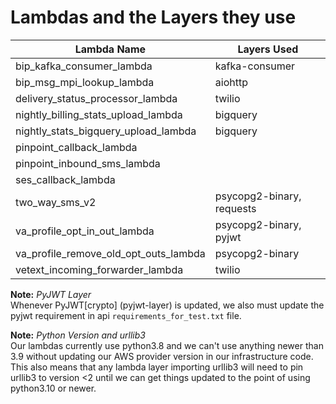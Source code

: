 # Lambdas and the Layers they use

| Lambda Name | Layers Used |
| ---- | ---- |
| bip_kafka_consumer_lambda | kafka-consumer |
| bip_msg_mpi_lookup_lambda | aiohttp |
| delivery_status_processor_lambda | twilio |
| nightly_billing_stats_upload_lambda | bigquery |
| nightly_stats_bigquery_upload_lambda | bigquery |
| pinpoint_callback_lambda |  |
| pinpoint_inbound_sms_lambda |  |
| ses_callback_lambda |  |
| two_way_sms_v2 | psycopg2-binary, requests |
| va_profile_opt_in_out_lambda | psycopg2-binary, pyjwt |
| va_profile_remove_old_opt_outs_lambda | psycopg2-binary |
| vetext_incoming_forwarder_lambda | twilio |

**Note:** _PyJWT Layer_  
Whenever PyJWT[crypto] (pyjwt-layer) is updated, we also must update the pyjwt requirement in api `requirements_for_test.txt` file.

**Note:** _Python Version and urllib3_  
Our lambdas currently use python3.8 and we can't use anything newer than 3.9 without updating our AWS provider version
in our infrastructure code. This also means that any lambda layer importing urllib3 will need to pin urllib3 to version 
<2 until we can get things updated to the point of using python3.10 or newer.
